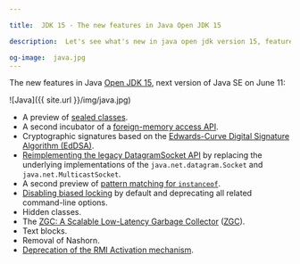 ```yaml
---

title:  JDK 15 - The new features in Java Open JDK 15

description:  Let's see what's new in java open jdk version 15, feature text blocks, garbage collectors, hidden classes.

og-image:  java.jpg
---
```


The new features in Java [Open JDK 15](https://openjdk.java.net/projects/jdk/15/), next version of Java SE on June 11:

<!--more-->

![Java]({{ site.url }}/img/java.jpg)

 - A preview of [sealed classes](https://openjdk.java.net/jeps/360). 
 - A second incubator of a [foreign-memory access API](https://openjdk.java.net/jeps/383).
 - Cryptographic signatures based on the [Edwards-Curve Digital Signature Algorithm (EdDSA)](https://openjdk.java.net/jeps/339).
 - [Reimplementing the legacy DatagramSocket API](https://openjdk.java.net/jeps/373) by replacing the underlying implementations of the `java.net.datagram.Socket` and `java.net.MulticastSocket`.
 - A second preview of [pattern matching for  `instanceof`](https://openjdk.java.net/jeps/375).
- [Disabling biased locking](https://openjdk.java.net/jeps/374) by default and deprecating all related command-line options.
 - Hidden classes.
 - The [ZGC: A Scalable Low-Latency Garbage Collector](https://openjdk.java.net/jeps/377) ([ZGC](https://openjdk.java.net/jeps/377)).
 - Text blocks.
  - Removal of Nashorn.
 - [Deprecation of the RMI Activation mechanism](https://openjdk.java.net/jeps/385).
  
